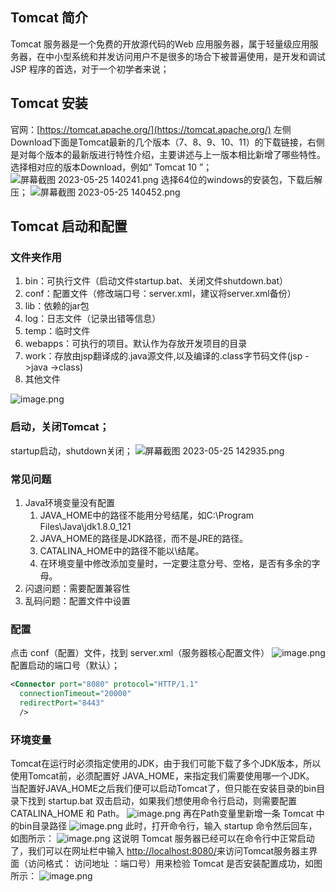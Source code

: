 ## Tomcat 简介
Tomcat 服务器是一个免费的开放源代码的Web 应用服务器，属于轻量级应用服务器，在中小型系统和并发访问用户不是很多的场合下被普遍使用，是开发和调试JSP 程序的首选，对于一个初学者来说；
## Tomcat 安装
官网：[https://tomcat.apache.org/](https://tomcat.apache.org/)
左侧Download下面是Tomcat最新的几个版本（7、8、9、10、11）的下载链接，右侧是对每个版本的最新版进行特性介绍，主要讲述与上一版本相比新增了哪些特性。
选择相对应的版本Download，例如“ Tomcat 10 ”；
![屏幕截图 2023-05-25 140241.png](https://cdn.nlark.com/yuque/0/2023/png/33625181/1684994595753-b5c6cc6f-9b75-4c00-b01c-b6f49bce5b09.png#averageHue=%23f4f1ec&clientId=u48a11249-f68f-4&from=paste&height=684&id=ua69758ab&originHeight=1026&originWidth=1884&originalType=binary&ratio=1.5&rotation=0&showTitle=false&size=331775&status=done&style=none&taskId=u06e9e8e0-48fd-42a9-a70f-9d2d83bdcb7&title=&width=1256)
选择64位的windows的安装包，下载后解压；
![屏幕截图 2023-05-25 140452.png](https://cdn.nlark.com/yuque/0/2023/png/33625181/1684994826393-6e877807-b5ad-4ce0-b420-65ce2d8243a8.png#averageHue=%23fbfbfa&clientId=u48a11249-f68f-4&from=paste&height=514&id=u9aa97249&originHeight=771&originWidth=1542&originalType=binary&ratio=1.5&rotation=0&showTitle=false&size=96138&status=done&style=none&taskId=u1dd5e688-6e5a-48f1-b1a9-d0dd595277a&title=&width=1028)
##  Tomcat 启动和配置  
### 文件夹作用

1. bin：可执行文件（启动文件startup.bat、关闭文件shutdown.bat）
2. conf：配置文件（修改端口号：server.xml，建议将server.xml备份）
3. lib：依赖的jar包
4. log：日志文件（记录出错等信息）
5. temp：临时文件
6. webapps：可执行的项目。默认作为存放开发项目的目录
7. work：存放由jsp翻译成的.java源文件,以及编译的.class字节码文件(jsp ->java ->class)
8. 其他文件

![image.png](https://cdn.nlark.com/yuque/0/2023/png/33625181/1684995768014-1513495a-75a2-4003-a35a-fa83a40f32f0.png#averageHue=%23fdfcfc&clientId=u48a11249-f68f-4&from=paste&height=450&id=u6008f0e0&originHeight=675&originWidth=1276&originalType=binary&ratio=1.5&rotation=0&showTitle=false&size=55472&status=done&style=none&taskId=uca5f4c89-0735-4b3d-9194-fc2085ade1b&title=&width=850.6666666666666)
### 启动，关闭Tomcat；
startup启动，shutdown关闭；
![屏幕截图 2023-05-25 142935.png](https://cdn.nlark.com/yuque/0/2023/png/33625181/1684996242262-b2997a2c-acb2-43af-96a7-28b640999670.png#averageHue=%23fbfafa&clientId=u48a11249-f68f-4&from=paste&height=492&id=u8e621c1e&originHeight=738&originWidth=1387&originalType=binary&ratio=1.5&rotation=0&showTitle=false&size=82156&status=done&style=none&taskId=ub2605b18-309c-42f2-972f-5d2ee5b4cc7&title=&width=924.6666666666666)
### 常见问题

1. Java环境变量没有配置
   1. JAVA_HOME中的路径不能用分号结尾，如C:\Program Files\Java\jdk1.8.0_121
   2. JAVA_HOME的路径是JDK路径，而不是JRE的路径。
   3. CATALINA_HOME中的路径不能以\结尾。
   4. 在环境变量中修改添加变量时，一定要注意分号、空格，是否有多余的字母。
2. 闪退问题：需要配置兼容性
3. 乱码问题：配置文件中设置
###  配置  
点击 conf（配置）文件，找到 server.xml（服务器核心配置文件）
![image.png](https://cdn.nlark.com/yuque/0/2023/png/33625181/1684996490279-29907491-2f45-4f5b-9f45-00a3903f8a67.png#averageHue=%23fcfcfb&clientId=u48a11249-f68f-4&from=paste&height=351&id=ucacfc763&originHeight=527&originWidth=1307&originalType=binary&ratio=1.5&rotation=0&showTitle=false&size=43535&status=done&style=none&taskId=uc1a67d9d-52d7-49ef-9c07-a5993211d19&title=&width=871.3333333333334)
配置启动的端口号（默认）；
```xml
<Connector port="8080" protocol="HTTP/1.1"
  connectionTimeout="20000"
  redirectPort="8443"
  />
```
### 环境变量
Tomcat在运行时必须指定使用的JDK，由于我们可能下载了多个JDK版本，所以使用Tomcat前，必须配置好 JAVA_HOME，来指定我们需要使用哪一个JDK。
当配置好JAVA_HOME之后我们便可以启动Tomcat了，但只能在安装目录的bin目录下找到 startup.bat 双击启动，如果我们想使用命令行启动，则需要配置CATALINA_HOME 和 Path。
![image.png](https://cdn.nlark.com/yuque/0/2023/png/33625181/1684998218448-f4ab5495-33c8-405b-98e0-5aafaea51181.png#averageHue=%23eceae9&clientId=u535d7aff-e104-4&from=paste&height=539&id=u035368f6&originHeight=809&originWidth=1227&originalType=binary&ratio=1.5&rotation=0&showTitle=false&size=128707&status=done&style=none&taskId=u34fff905-95a2-4ba8-a9e4-b8650c709da&title=&width=818)
再在Path变量里新增一条 Tomcat 中的bin目录路径
![image.png](https://cdn.nlark.com/yuque/0/2023/png/33625181/1684998309643-994dc160-d5ff-4989-8369-f97116d8d9dd.png#averageHue=%23edeceb&clientId=u535d7aff-e104-4&from=paste&height=488&id=u3a2e0ea4&originHeight=732&originWidth=1146&originalType=binary&ratio=1.5&rotation=0&showTitle=false&size=123073&status=done&style=none&taskId=ub6949e72-4956-4167-b415-d3033f8e2ad&title=&width=764)
此时，打开命令行，输入 startup 命令然后回车，如图所示：
![image.png](https://cdn.nlark.com/yuque/0/2023/png/33625181/1684998668875-5b9ee527-ce85-439e-9754-95d8e71e6e03.png#averageHue=%231c1c1c&clientId=u6cf34e73-9160-4&from=paste&height=800&id=u37d32cf0&originHeight=1200&originWidth=1920&originalType=binary&ratio=1.5&rotation=0&showTitle=false&size=280996&status=done&style=none&taskId=u2bdf15cc-1af6-493b-8ba1-8389aadf1ac&title=&width=1280)
这说明 Tomcat 服务器已经可以在命令行中正常启动了，我们可以在网址栏中输入 [http://localhost:8080/](http://localhost:8080/)来访问Tomcat服务器主界面（访问格式： 访问地址 ：端口号）用来检验 Tomcat 是否安装配置成功，如图所示：
![image.png](https://cdn.nlark.com/yuque/0/2023/png/33625181/1684998913049-c57968c3-5ab6-4164-835b-885e2a4be402.png#averageHue=%23f8e9be&clientId=u6cf34e73-9160-4&from=paste&height=725&id=u5ab50a5f&originHeight=1087&originWidth=1898&originalType=binary&ratio=1.5&rotation=0&showTitle=false&size=298739&status=done&style=none&taskId=ua868b22a-b375-45d0-959c-347d24a5512&title=&width=1265.3333333333333)
